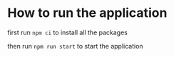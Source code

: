 # How to run the application

first run `npm ci` to install all the packages

then run `npm run start` to start the application

